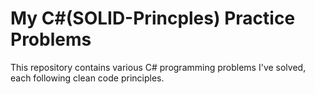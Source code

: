 # My C#(SOLID-Princples) Practice Problems

This repository contains various C# programming problems I've solved, each following clean code principles.

